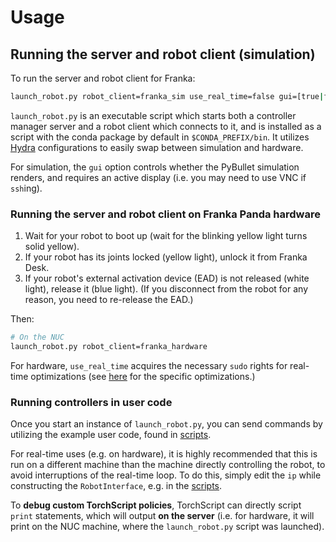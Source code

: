 # Usage

## Running the server and robot client (simulation)

To run the server and robot client for Franka:
```bash
launch_robot.py robot_client=franka_sim use_real_time=false gui=[true|false]
```

`launch_robot.py` is an executable script which starts both a controller manager server and a robot client which connects to it, and is installed as a script with the conda package by default in `$CONDA_PREFIX/bin`. It utilizes [Hydra](https://hydra.cc/) configurations to easily swap between simulation and hardware.

For simulation, the `gui` option controls whether the PyBullet simulation renders, and requires an active display (i.e. you may need to use VNC if `ssh`ing).

### Running the server and robot client on Franka Panda hardware

1. Wait for your robot to boot up (wait for the blinking yellow light turns solid yellow).
1. If your robot has its joints locked (yellow light), unlock it from Franka Desk.
1. If your robot's external activation device (EAD) is not released (white light), release it (blue light). (If you disconnect from the robot for any reason, you need to re-release the EAD.)

Then:

```bash
# On the NUC
launch_robot.py robot_client=franka_hardware
```

For hardware, `use_real_time` acquires the necessary `sudo` rights for real-time optimizations (see [here](https://github.com/facebookresearch/fairo/blob/main/polymetis/polymetis/include/real_time.hpp) for the specific optimizations.)
### Running controllers in user code

Once you start an instance of `launch_robot.py`, you can send commands by utilizing the example user code, found in [scripts](https://github.com/facebookresearch/fairo/tree/main/polymetis/examples).

For real-time uses (e.g. on hardware), it is highly recommended that this is run on a different machine than the machine directly controlling the robot, to avoid interruptions of the real-time loop. To do this, simply edit the `ip` while constructing the `RobotInterface`, e.g. in the [scripts](https://github.com/facebookresearch/fairo/tree/main/polymetis/examples).

To **debug custom TorchScript policies**, TorchScript can directly script `print` statements, which will output **on the server** (i.e. for hardware, it will print on the NUC machine, where the `launch_robot.py` script was launched).
